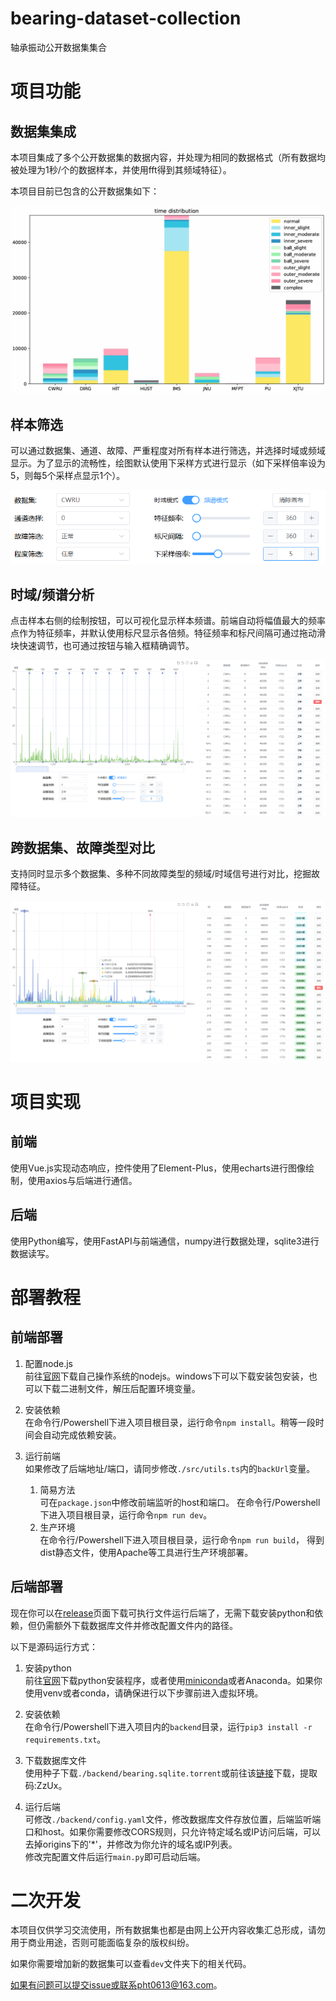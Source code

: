 # bearing-dataset-collection

轴承振动公开数据集集合

# 项目功能

## 数据集集成

本项目集成了多个公开数据集的数据内容，并处理为相同的数据格式（所有数据均被处理为1秒/个的数据样本，并使用fft得到其频域特征）。

本项目目前已包含的公开数据集如下：

<img title="" src="./images/63100dde-4afa-4cc0-9d8b-680745e6c87d.png" alt="63100dde-4afa-4cc0-9d8b-680745e6c87d" data-align="center">

## 样本筛选

可以通过数据集、通道、故障、严重程度对所有样本进行筛选，并选择时域或频域显示。为了显示的流畅性，绘图默认使用下采样方式进行显示（如下采样倍率设为5，则每5个采样点显示1个）。

![27de93db-4cd1-43b9-b79e-598684dc2f0a](./images/27de93db-4cd1-43b9-b79e-598684dc2f0a.png)

## 时域/频谱分析

点击样本右侧的绘制按钮，可以可视化显示样本频谱。前端自动将幅值最大的频率点作为特征频率，并默认使用标尺显示各倍频。特征频率和标尺间隔可通过拖动滑块快速调节，也可通过按钮与输入框精确调节。

![9c1ee8b3-6f41-45ce-8f76-e9db493d8357](./images/9c1ee8b3-6f41-45ce-8f76-e9db493d8357.png)

## 跨数据集、故障类型对比

支持同时显示多个数据集、多种不同故障类型的频域/时域信号进行对比，挖掘故障特征。

![f4839418-b5d9-440b-94a9-3fceb8ac8274](./images/f4839418-b5d9-440b-94a9-3fceb8ac8274.png)

# 项目实现

## 前端

使用Vue.js实现动态响应，控件使用了Element-Plus，使用echarts进行图像绘制，使用axios与后端进行通信。

## 后端

使用Python编写，使用FastAPI与前端通信，numpy进行数据处理，sqlite3进行数据读写。

# 部署教程

## 前端部署

1. 配置node.js  
   前往[官网](https://nodejs.org/en/download/package-manager)下载自己操作系统的nodejs。windows下可以下载安装包安装，也可以下载二进制文件，解压后配置环境变量。

2. 安装依赖  
   在命令行/Powershell下进入项目根目录，运行命令`npm install`。稍等一段时间会自动完成依赖安装。

3. 运行前端  
   如果修改了后端地址/端口，请同步修改`./src/utils.ts`内的`backUrl`变量。  
   1. 简易方法  
      可在`package.json`中修改前端监听的host和端口。
      在命令行/Powershell下进入项目根目录，运行命令`npm run dev`。
   2. 生产环境  
      在命令行/Powershell下进入项目根目录，运行命令`npm run build`， 得到dist静态文件，使用Apache等工具进行生产环境部署。

## 后端部署

现在你可以在[release](https://github.com/hatton613/bearing-dataset-collection/releases)页面下载可执行文件运行后端了，无需下载安装python和依赖，但仍需额外下载数据库文件并修改配置文件内的路径。

以下是源码运行方式：

1. 安装python  
   前往[官网](https://www.python.org/downloads/)下载python安装程序，或者使用[miniconda](https://docs.anaconda.com/free/miniconda/miniconda-other-installer-links/)或者Anaconda。如果你使用venv或者conda，请确保进行以下步骤前进入虚拟环境。

2. 安装依赖  
   在命令行/Powershell下进入项目内的`backend`目录，运行`pip3 install -r requirements.txt`。

3. 下载数据库文件  
   使用种子下载`./backend/bearing.sqlite.torrent`或前往该[链接](https://www.123pan.com/s/bsElVv-hGMC.html)下载，提取码:ZzUx。

4. 运行后端  
   可修改`./backend/config.yaml`文件，修改数据库文件存放位置，后端监听端口和host。如果你需要修改CORS规则，只允许特定域名或IP访问后端，可以去掉origins下的'*'，并修改为你允许的域名或IP列表。   
   修改完配置文件后运行`main.py`即可启动后端。

# 二次开发

本项目仅供学习交流使用，所有数据集也都是由网上公开内容收集汇总形成，请勿用于商业用途，否则可能面临复杂的版权纠纷。

如果你需要增加新的数据集可以查看`dev`文件夹下的相关代码。

如果有问题可以提交issue或联系pht0613@163.com。
